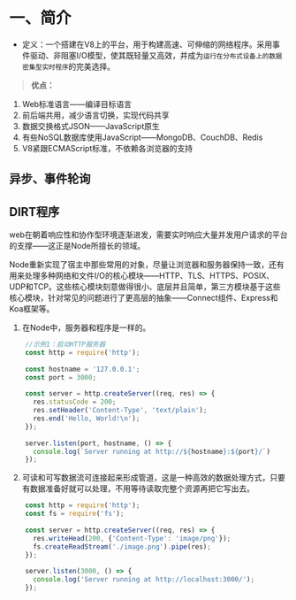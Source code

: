# 一、简介
- 定义：一个搭建在V8上的平台，用于构建高速、可伸缩的网络程序。采用事件驱动、非阻塞I/O模型，使其既轻量又高效，并成为`运行在分布式设备上的数据密集型实时程序`的完美选择。

> **优点：**
1. Web标准语言——编译目标语言
2. 前后端共用，减少语言切换，实现代码共享
3. 数据交换格式JSON——JavaScript原生
4. 有些NoSQL数据库使用JavaScript——MongoDB、CouchDB、Redis
5. V8紧跟ECMAScript标准，不依赖各浏览器的支持

## 异步、事件轮询

## DIRT程序
web在朝着响应性和协作型环境逐渐进发，需要实时响应大量并发用户请求的平台的支撑——这正是Node所擅长的领域。

Node重新实现了宿主中那些常用的对象，尽量让浏览器和服务器保持一致，还有用来处理多种网络和文件I/O的核心模块——HTTP、TLS、HTTPS、POSIX、UDP和TCP。这些核心模块刻意做得很小、底层并且简单，第三方模块基于这些核心模块，针对常见的问题进行了更高层的抽象——Connect组件、Express和Koa框架等。

1. 在Node中，服务器和程序是一样的。
```js
    //示例1：启动HTTP服务器
    const http = require('http');
    
    const hostname = '127.0.0.1';
    const port = 3000;
    
    const server = http.createServer((req, res) => {
      res.statusCode = 200;
      res.setHeader('Content-Type', 'text/plain');
      res.end('Hello, World!\n');
    });
    
    server.listen(port, hostname, () => {
      console.log(`Server running at http://${hostname}:${port}/`)
    });
```
2. 可读和可写数据流可连接起来形成管道，这是一种高效的数据处理方式，只要有数据准备好就可以处理，不用等待读取完整个资源再把它写出去。
```js
    const http = require('http');
    const fs = require('fs');
    
    const server = http.createServer((req, res) => {
      res.writeHead(200, {'Content-Type': 'image/png'});
      fs.createReadStream('./image.png').pipe(res);
    });
    
    server.listen(3000, () => {
      console.log('Server running at http://localhost:3000/');
    });
```